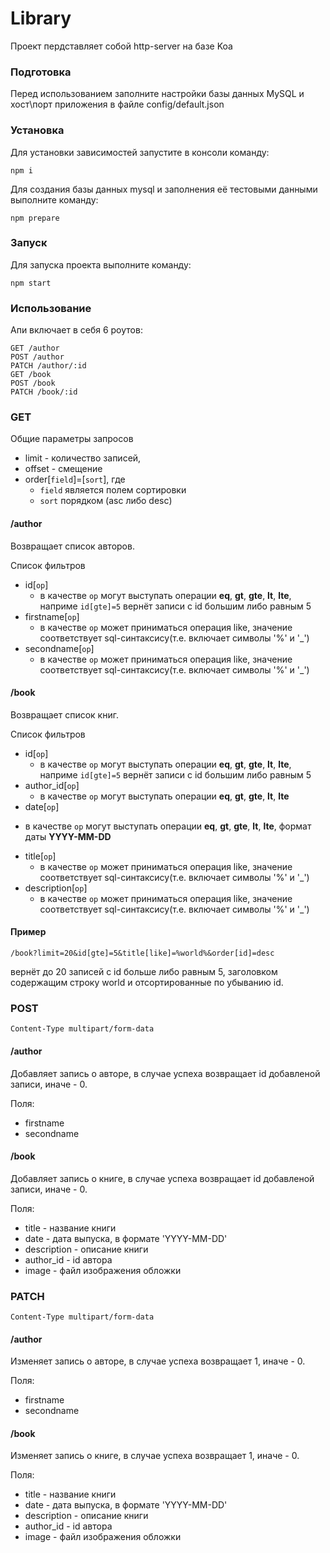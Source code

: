 # Library
Проект пердставляет собой http-server на базе Koa

### Подготовка
Перед использованием заполните настройки базы данных MySQL и хост\порт приложения в файле config/default.json
### Установка
Для установки зависимостей запустите в консоли команду:
```
npm i
```
Для создания базы данных mysql и заполнения её тестовыми данными выполните команду:
```
npm prepare
```
### Запуск
Для запуска проекта выполните команду:
```
npm start
```

### Использование
Апи включает в себя 6 роутов:
```
GET /author
POST /author
PATCH /author/:id
GET /book
POST /book
PATCH /book/:id
```
### GET
Общие параметры запросов
* limit - количество записей,
* offset - смещение
* order[```field```]=[```sort```], где
  - ```field``` является полем сортировки
  - ```sort``` порядком (asc либо desc)

#### /author
Возвращает список авторов.

Список фильтров
* id[```op```]
  - в качестве ```op``` могут выступать операции __eq__, __gt__, __gte__, __lt__, __lte__, наприме ```id[gte]=5``` вернёт записи с id большим либо равным 5
* firstname[```op```]
  - в качестве ```op``` может приниматься операция like, значение соответствует sql-синтаксису(т.е. включает символы '%' и '_')
* secondname[```op```]
  - в качестве ```op``` может приниматься операция like, значение соответствует sql-синтаксису(т.е. включает символы '%' и '_')

#### /book
Возвращает список книг.

Список фильтров
* id[```op```]
  - в качестве ```op``` могут выступать операции __eq__, __gt__, __gte__, __lt__, __lte__, наприме ```id[gte]=5``` вернёт записи с id большим либо равным 5
* author_id[```op```]
  - в качестве ```op``` могут выступать операции __eq__, __gt__, __gte__, __lt__, __lte__
* date[```op```]
 - в качестве ```op``` могут выступать операции __eq__, __gt__, __gte__, __lt__, __lte__, формат даты __YYYY-MM-DD__
* title[```op```]
  - в качестве ```op``` может приниматься операция like, значение соответствует sql-синтаксису(т.е. включает символы '%' и '_')
* description[```op```]
  - в качестве ```op``` может приниматься операция like, значение соответствует sql-синтаксису(т.е. включает символы '%' и '_')

#### Пример
```
/book?limit=20&id[gte]=5&title[like]=%world%&order[id]=desc
```
вернёт до 20 записей с id больше либо равным 5, заголовком содержащим строку world и отсортированные по убыванию id.
### POST

```Content-Type multipart/form-data```

#### /author
Добавляет запись о авторе, в случае успеха возвращает id добавленой записи, иначе - 0.

Поля:
* firstname
* secondname

#### /book
Добавляет запись о книге, в случае успеха возвращает id добавленой записи, иначе - 0.

Поля:
* title - название книги
* date - дата выпуска, в формате 'YYYY-MM-DD' 
* description - описание книги
* author_id - id автора
* image - файл изображения обложки

### PATCH

```Content-Type multipart/form-data```

#### /author
Изменяет запись о авторе, в случае успеха возвращает 1, иначе - 0.

Поля:
* firstname
* secondname

#### /book
Изменяет запись о книге, в случае успеха возвращает 1, иначе - 0.

Поля:
* title - название книги
* date - дата выпуска, в формате 'YYYY-MM-DD' 
* description - описание книги
* author_id - id автора
* image - файл изображения обложки


